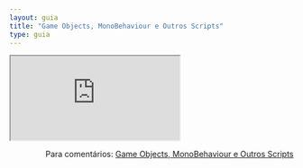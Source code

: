 ```yaml
---
layout: guia
title: "Game Objects, MonoBehaviour e Outros Scripts"
type: guia
---
```


<iframe src="https://docs.google.com/document/d/e/2PACX-1vQX0VDpY2s1d7IeAebXygrfraYWEWVlnsCK9FVETQ9Cv2fWXHfNF8dtcslW8I4CGtX7Zz8NRP4K5P7Z/pub?embedded=true"></iframe>

<span style="float:right">Para comentários: [Game Objects, MonoBehaviour e Outros Scripts](https://docs.google.com/document/d/11nMbWR7dFL-DVIG2_xd5-vIEQx8ZSPT3mKZ7NPO41Eg/edit?usp=sharing)</span>
